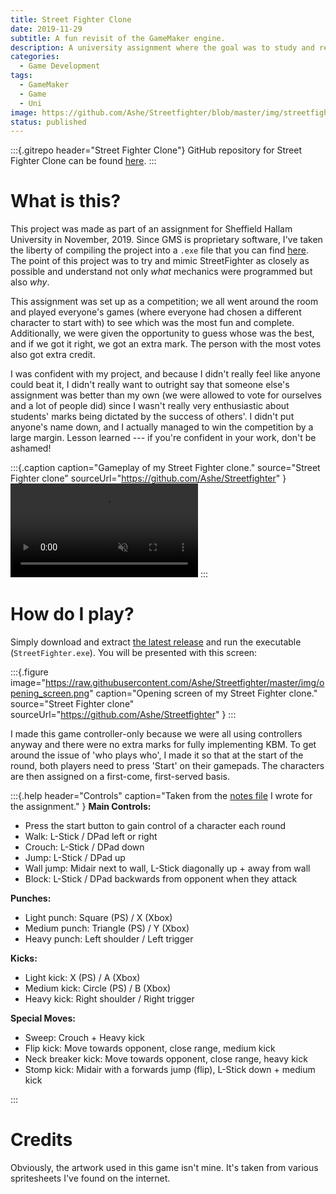 ```yaml
---
title: Street Fighter Clone
date: 2019-11-29
subtitle: A fun revisit of the GameMaker engine.
description: A university assignment where the goal was to study and recreate Street Fighter's mechanics in our own clone of the game.
categories: 
  - Game Development
tags: 
  - GameMaker
  - Game
  - Uni
image: https://github.com/Ashe/Streetfighter/blob/master/img/streetfighter_preview.gif?raw=true
status: published
---
```


:::{.gitrepo header="Street Fighter Clone"}
GitHub repository for Street Fighter Clone can be found [here](https://github.com/Ashe/Streetfighter).
:::

# What is this?

This project was made as part of an assignment for Sheffield Hallam University in November, 2019. Since GMS is proprietary software, I've taken the liberty of compiling the project into a `.exe` file that you can find [here](https://github.com/Ashe/Streetfighter/releases/). The point of this project was to try and mimic StreetFighter as closely as possible and understand not only *what* mechanics were programmed but also *why*. 

This assignment was set up as a competition; we all went around the room and played everyone's games (where everyone had chosen a different character to start with) to see which was the most fun and complete. Additionally, we were given the opportunity to guess whose was the best, and if we got it right, we got an extra mark. The person with the most votes also got extra credit.

I was confident with my project, and because I didn't really feel like anyone could beat it, I didn't really want to outright say that someone else's assignment was better than my own (we were allowed to vote for ourselves and a lot of people did) since I wasn't really very enthusiastic about students' marks being dictated by the success of others'. I didn't put anyone's name down, and I actually managed to win the competition by a large margin. Lesson learned --- if you're confident in your work, don't be ashamed!

:::{.caption
  caption="Gameplay of my Street Fighter clone."
  source="Street Fighter clone"
  sourceUrl="https://github.com/Ashe/Streetfighter"
}
<video src="https://res.cloudinary.com/aas-sh/video/upload/v1617294551/projects/street_fighter/street_fighter_rpjtx2.mp4" type="video/mp4" autoplay="autoplay" controls loop muted></video>
:::

# How do I play?

Simply download and extract [the latest release](https://github.com/Ashe/Streetfighter/releases/) and run the executable (`StreetFighter.exe`). You will be presented with this screen:

:::{.figure
  image="https://raw.githubusercontent.com/Ashe/Streetfighter/master/img/opening_screen.png"
  caption="Opening screen of my Street Fighter clone."
  source="Street Fighter clone"
  sourceUrl="https://github.com/Ashe/Streetfighter"
}
:::

I made this game controller-only because we were all using controllers anyway and there were no extra marks for fully implementing KBM. To get around the issue of 'who plays who', I made it so that at the start of the round, both players need to press 'Start' on their gamepads. The characters are then assigned on a first-come, first-served basis. 

:::{.help 
  header="Controls"
  caption="Taken from the [notes file](https://github.com/Ashe/Streetfighter/blob/master/notes/hints.txt) I wrote for the assignment."
}
**Main Controls:**

* Press the start button to gain control of a character each round
* Walk: L-Stick / DPad left or right
* Crouch: L-Stick / DPad down
* Jump: L-Stick / DPad up
* Wall jump: Midair next to wall, L-Stick diagonally up + away from wall
* Block: L-Stick / DPad backwards from opponent when they attack

**Punches:**

* Light punch: Square (PS) / X (Xbox)
* Medium punch: Triangle (PS) / Y (Xbox)
* Heavy punch: Left shoulder / Left trigger

**Kicks:**

* Light kick: X (PS) / A (Xbox)
* Medium kick: Circle (PS) / B (Xbox)
* Heavy kick: Right shoulder / Right trigger

**Special Moves:**

* Sweep: Crouch + Heavy kick
* Flip kick: Move towards opponent, close range, medium kick
* Neck breaker kick: Move towards opponent, close range, heavy kick
* Stomp kick: Midair with a forwards jump (flip), L-Stick down + medium kick

:::

# Credits

Obviously, the artwork used in this game isn't mine. It's taken from various spritesheets I've found on the internet. 
